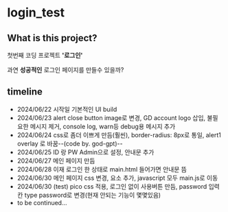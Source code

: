 # login_test

## What is this project?

첫번째 코딩 프로젝트 __**'로그인'**__

과연 __성공적인__ 로그인 페이지를 만들수 있을까?

## timeline

- 2024/06/22 시작일 기본적인 UI build
- 2024/06/23 alert close button image로 변경, GD account logo 삽입, 불필요한 메시지 제거, console log, warn등 debug용 메시지 추가
- 2024/06/24 css로 좀더 이쁘게 만듬(훨씬), border-radius: 8px로 통일, alert1 overlay 로 바꿈--(code by. god-gpt)--
- 2024/06/25 ID 랑 PW Admin으로 설정, 안내문 추가
- 2024/06/27 메인 페이지 만듬
- 2024/06/28 이재 로그인 한 상태로 main.html 들어가면 안내문 뜸
- 2024/06/30 메인 페이지 css 변경, 요소 추가, javascript 모두 main.js로 이동
- 2024/06/30 (test) pico css 적용, 로그인 없이 사용버튼 만듬, password 입력칸 type password로 변경(현재 안되는 기능이 몇몇있음)
- to be continued...

